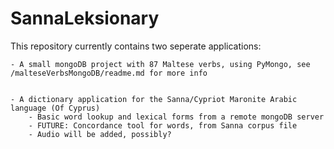 # SannaLeksionary

This repository currently contains two seperate applications:
	


	- A small mongoDB project with 87 Maltese verbs, using PyMongo, see /malteseVerbsMongoDB/readme.md for more info
	

	- A dictionary application for the Sanna/Cypriot Maronite Arabic language (Of Cyprus)
		- Basic word lookup and lexical forms from a remote mongoDB server
		- FUTURE: Concordance tool for words, from Sanna corpus file
		- Audio will be added, possibly?

